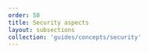 ```yaml
---
order: 50
title: Security aspects
layout: subsections
collection: 'guides/concepts/security'
---
```



